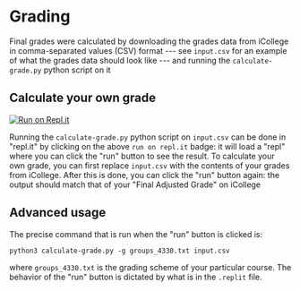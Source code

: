 # Grading

Final grades were calculated by downloading the grades data from
iCollege in comma-separated values (CSV) format --- see `input.csv`
for an example of what the grades data should look like --- and
running the `calculate-grade.py` python script on it

## Calculate your own grade

[![Run on Repl.it](https://repl.it/badge/github/murraypatterson/grading)](https://repl.it/github/murraypatterson/grading)

Running the `calculate-grade.py` python script on `input.csv` can be
done in "repl.it" by clicking on the above `run on repl.it` badge: it
will load a "repl" where you can click the "run" button to see the
result.  To calculate your own grade, you can first replace
`input.csv` with the contents of your grades from iCollege.  After
this is done, you can click the "run" button again: the output should
match that of your "Final Adjusted Grade" on iCollege

## Advanced usage

The precise command that is run when the "run" button is clicked is:

    python3 calculate-grade.py -g groups_4330.txt input.csv 

where `groups_4330.txt` is the grading scheme of your particular
course.  The behavior of the "run" button is dictated by what is in
the `.replit` file.
